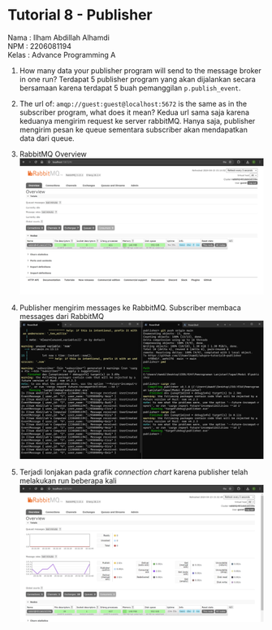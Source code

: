 # Tutorial 8 - Publisher

Nama : Ilham Abdillah Alhamdi <br>
NPM : 2206081194 <br>
Kelas : Advance Programming A <br>

1. How many data your publisher program will send to the message broker in one run?
   Terdapat 5 publisher program yang akan dijalankan secara bersamaan karena terdapat 5 buah pemanggilan `p.publish_event`.

2. The url of: `amqp://guest:guest@localhost:5672` is the same as in the subscriber
program, what does it mean?
    Kedua url sama saja karena keduanya mengirim request ke server rabbitMQ. Hanya saja, publisher mengirim pesan ke queue sementara subscriber akan mendapatkan data dari queue.

3. RabbitMQ Overview
    ![Rabbit MQ's Overview](./assets/images/rabbitmq-overview.png)

4. Publisher mengirim messages ke RabbitMQ. Subscriber membaca messages dari RabbitMQ
    ![Publishing & Reading message](./assets/images/rabbitmq-console-running.png)

5. Terjadi lonjakan pada grafik _connection chart_ karena publisher telah melakukan run beberapa kali
    ![Spikes in RabbitMQ's connection chart](./assets/images/rabbitmq-connection-spikes.png)